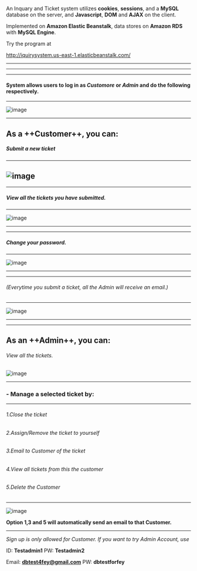 An Inquary and Ticket system utilizes **cookies**, **sessions**, and a **MySQL** database on the server, and **Javascript**, **DOM** and **AJAX** on the client.

Implemented on **Amazon Elastic Beanstalk**, data stores on **Amazon RDS** with **MySQL Engine**.

Try the program at 

http://iquirysystem.us-east-1.elasticbeanstalk.com/

---
---
---

#### System allows users to log in as ***Customore*** or ***Admin*** and do the following respectively.

---


![image](https://66.media.tumblr.com/ddb67b4944b096a0f7ff8271ca789c2c/tumblr_obxe2vHktn1u4k668o1_540.png)




---

## As a ++Customer++, you can:



##### Submit a new ticket

---

![image](https://67.media.tumblr.com/5ad225faa0d48c34e706cb45aba94051/tumblr_obxe6xrmxx1u4k668o1_1280.png)
-----
---

#####     View all the tickets you have submitted.
---
![image](https://66.media.tumblr.com/2d4386cb6dbfa9d6690517781a4ceb6f/tumblr_obxemwgnUp1u4k668o1_1280.png)


---
---
#####     Change your password.

---

![image](https://66.media.tumblr.com/4f0b6869e220d8ea98030ac9af5ab590/tumblr_obxee6ovXE1u4k668o1_1280.png)



---------------
---
###### (Everytime you submit a ticket, all the Admin will receive an email.)
---

![image](https://67.media.tumblr.com/3f801cf2e7715d281e8c46c29c2a165c/tumblr_obxeibpUWG1u4k668o1_1280.png)




---

---
## As an ++Admin++, you can:

###### View all the tickets.
![image](https://65.media.tumblr.com/5db5dad56c36d71833a7a66f346299af/tumblr_obxepy8auK1u4k668o1_1280.png)


---

### - Manage a selected ticket by:
---
######     1.Close the ticket

######     2.Assign/Remove the ticket to yourself
    
######     3.Email to Customer of the ticket
    
######     4.View all tickets from this the customer
    
######     5.Delete the Customer
---

![image](https://66.media.tumblr.com/fb4fd38b01b033a41ad01860c44f1950/tumblr_obxewf8RmS1u4k668o1_1280.png)


**Option 1,3 and 5 will automatically send an email to that Customer.**

-----




*Sign up is only allowed for Customer.*
*If you want to try Admin Account, use*

ID: **Testadmin1**   PW: **Testadmin2**

Email: **dbtest4fey@gmail.com**   PW: **dbtestforfey**

